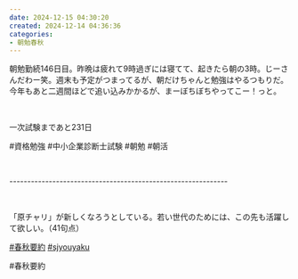 ```yaml
---
date: 2024-12-15 04:30:20
created: 2024-12-14 04:36:36
categories:
- 朝勉春秋
---
```


朝勉勤続146日目。昨晩は疲れて9時過ぎには寝てて、起きたら朝の3時。じーさんだわー笑。週末も予定がつまってるが、朝だけちゃんと勉強はやるつもりだ。今年もあと二週間ほどで追い込みかかるが、まーぼちぼちやってこー！っと。

<br>

一次試験まであと231日

#資格勉強 #中小企業診断士試験 #朝勉 #朝活

<br>

\-------------------------------------------------------------

<br>

「原チャリ」が新しくなろうとしている。若い世代のためには、この先も活躍して欲しい。（41句点）

[#春秋要約](https://x.com/hashtag/%E6%98%A5%E7%A7%8B%E8%A6%81%E7%B4%84?src=hashtag_click) [#sjyouyaku](https://x.com/hashtag/sjyouyaku?src=hashtag_click)

#春秋要約